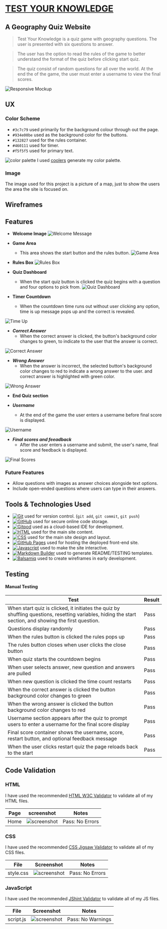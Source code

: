 # [TEST YOUR KNOWLEDGE](https://jojoakh.github.io/Test-your-knowledge/)

## A Geography Quiz Website

> Test Your Knowledge is a quiz game with geography questions. The user is presented with six questions to answer.

>The user has the option to read the rules of the game to better understand the format of the quiz before clicking start quiz.

> The quiz consist of random questions for all over the world. At the end the of the game, the user must enter a username to view the final scores. 

![Responsive Mockup](documentation/screenshot-responsive.png)
## UX

### Color Scheme

- `#3c7c79`   used primarily for the background colour through out the page.
- `#934e00be` used as the background color for the buttons.
- `#132827`   used for the rules container.
- `#460111`   used for timer.
- `#f5f5f5`   used for primary text.

![color palette](documentation/color-palette.png)
I used [coolers](https://coolors.co/f5f5f5-460111-3c7c79-934e00-132827) generate my color palette.

### Image

The image used for this project is a picture of a map, just to show the users the area the site is focused on.

## Wireframes

## Features



- **Welcome Image**
![Welcome Message](documentation/screenshot-header-image.png)


- **Game Area**    
    - This area shows the start button and the rules button.
![Game Area](documentation/screenshot-game-area.png)


- **Rules Box**
![Rules Box](documentation/screenshot-game-rules.png)


- **Quiz Dashboard**
    - When the start quiz button is clicked the quiz begins with a question and four options to pick from.
![Quiz Dashboard](documentation/screenshot-quiz-dashboard.png)


- **Timer Countdown**
    - When the countdown time runs out without user clicking any option, time is up message pops up and the correct is revealed.


![Time Up](documentation/screenshot-timeup.png)
- ***Correct Answer***    
    - When the correct answer is clicked, the button's background color changes to green, to indicate to the user that the answer is correct.


![Correct Answer](documentation/screenshot-right-answer.png)

- ***Wrong Answer***
    - When the answer is incorrect, the selected button's background color changes to red to indicate a wrong answer to the user. and correct answer is highlighted with green color.

![Wrong Answer](documentation/screenshot-wrong-answer.png)

- **End Quiz section**

- ***Username***
    - At the end of the game the user enters a username before final score is displayed.

![Username](documentation/screenshot-username-section.png)

- ***Final scores and feeadback***
    - After the user enters a username and submit, the user's name, final score and feedback is displayed.

![Final Scores](documentation/screenshot-quiz-end.png)

### Future Features

-  Allow questions with images as answer choices alongside text options. 
- Include open-ended questions where users can type in their answers.

## Tools & Technologies Used

- [![Git](https://img.shields.io/badge/Git-grey?logo=git&logoColor=F05032)](https://git-scm.com) used for version control. (`git add`, `git commit`, `git push`)
- [![GitHub](https://img.shields.io/badge/GitHub-grey?logo=github&logoColor=181717)](https://github.com) used for secure online code storage.
- [![Gitpod](https://img.shields.io/badge/Gitpod-grey?logo=gitpod&logoColor=FFAE33)](https://gitpod.io) used as a cloud-based IDE for development.
- [![HTML](https://img.shields.io/badge/HTML-grey?logo=html5&logoColor=E34F26)](https://en.wikipedia.org/wiki/HTML) used for the main site content.
- [![CSS](https://img.shields.io/badge/CSS-grey?logo=css3&logoColor=1572B6)](https://en.wikipedia.org/wiki/CSS) used for the main site design and layout.
- [![GitHub Pages](https://img.shields.io/badge/GitHub_Pages-grey?logo=githubpages&logoColor=222222)](https://pages.github.com) used for hosting the deployed front-end site.
- [![Javascript](https://img.shields.io/badge/javascript-grey?logo=javascript&logoColor=528DD7)](https://sv.wikipedia.org/wiki/Javascript) used to make the site interactive.
- [![Markdown Builder](https://img.shields.io/badge/Markdown_Builder-grey?logo=markdown&logoColor=000000)](https://tim.2bn.dev/markdown-builder) used to generate README/TESTING templates.
- [![Balsamiq](https://img.shields.io/badge/Balsamiq-grey?logo=balsamiq&logoColor=000000)](https://balsamiq.com/) used to create wireframes in early development.

## Testing

#### Manual Testing

| Test | Result |
|--|--|
|When start quiz is clicked, it initiates the quiz by shuffling questions, resetting variables, hiding the start section, and showing the first question.| Pass |
|Questions display randomly|Pass|
|When the rules button is clicked the rules pops up|Pass|
|The rules button closes when user clicks the close button|Pass|
|When quiz starts the countdown begins |Pass|
|When user selects answer, new question and answers are pulled|Pass|
|When new question is clicked the time count restarts|Pass|
|When the correct answer is clicked the button background color changes to green|Pass|
|When the wrong answer is clicked the button background color changes to red|Pass|
|Username section appears after the quiz to prompt users to enter a username for the final score display|Pass|
|Final score container shows the username, score, restart button, and optional feedback message|Pass|
|When the user clicks restart quiz the page reloads back to the start|Pass|

## Code Validation

### HTML

I have used the recommended [HTML W3C Validator](https://validator.w3.org) to validate all of my HTML files.

| Page | screenshot | Notes |
| --- | --- | --- |
| Home | ![screenshot](documentation/screenshot-html-validation.png) | Pass: No Errors |

### CSS

I have used the recommended [CSS Jigsaw Validator](https://jigsaw.w3.org/css-validator) to validate all of my CSS files.

| File | Screenshot | Notes |
| --- | --- | --- | 
| style.css | ![screenshot](documentation/screenshot-css-validation.png) | Pass: No Errors |

### JavaScript

I have used the recommended [JShint Validator](https://jshint.com) to validate all of my JS files.

| File | Screenshot | Notes |
| --- | --- | --- |
| script.js | ![screenshot](documentation/screenshot-jshint.png) | Pass: No Warnings |


















    








